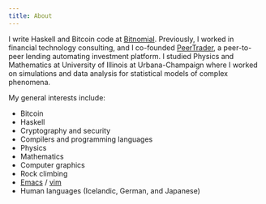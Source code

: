 ```yaml
---
title: About
---
```


I write Haskell and Bitcoin code at [Bitnomial](http://bitnomial.com).
Previously, I worked in financial technology consulting, and I co-founded
[PeerTrader](http://peertrader.com), a peer-to-peer lending automating investment platform. I studied
Physics and Mathematics at University of Illinois at Urbana-Champaign where I
worked on simulations and data analysis for statistical models of complex
phenomena.

My general interests include:

- Bitcoin
- Haskell
- Cryptography and security
- Compilers and programming languages
- Physics
- Mathematics
- Computer graphics
- Rock climbing
- [Emacs](https://github.com/WraithM/emacs.d) / [vim](https://github.com/WraithM/dotfiles/blob/master/vim/.config/nvim/init.vim)
- Human languages (Icelandic, German, and Japanese)

